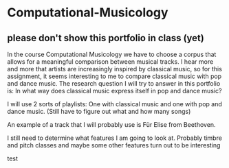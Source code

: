 # Computational-Musicology
## please don't show this portfolio in class (yet)

In the course Computational Musicology we have to choose a corpus that allows for a meaningful comparison between musical tracks. I hear more and more that artists are increasingly inspired by classical music, so for this assignment, it seems interesting to me to compare classical music with pop and dance music. The research question I will try to answer in this portfolio is: In what way does classical music express itself in pop and dance music? 

I will use 2 sorts of playlists:
One with classical music and one with pop and dance music.
(Still have to figure out what and how many songs)

An example of a track that I will probably use is Für Elise from Beethoven. 

I still need to determine what features I am going to look at. Probably timbre and pitch classes and maybe some other features turn out to be interesting


test